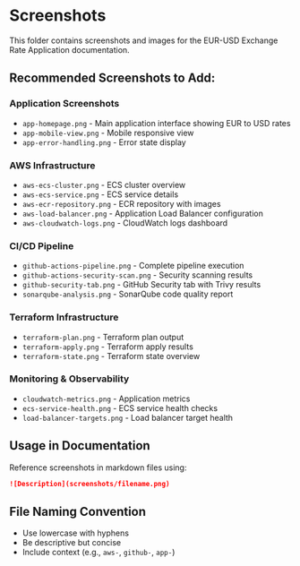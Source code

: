 # Screenshots

This folder contains screenshots and images for the EUR-USD Exchange Rate Application documentation.

## Recommended Screenshots to Add:

### Application Screenshots
- `app-homepage.png` - Main application interface showing EUR to USD rates
- `app-mobile-view.png` - Mobile responsive view
- `app-error-handling.png` - Error state display

### AWS Infrastructure
- `aws-ecs-cluster.png` - ECS cluster overview
- `aws-ecs-service.png` - ECS service details
- `aws-ecr-repository.png` - ECR repository with images
- `aws-load-balancer.png` - Application Load Balancer configuration
- `aws-cloudwatch-logs.png` - CloudWatch logs dashboard

### CI/CD Pipeline
- `github-actions-pipeline.png` - Complete pipeline execution
- `github-actions-security-scan.png` - Security scanning results
- `github-security-tab.png` - GitHub Security tab with Trivy results
- `sonarqube-analysis.png` - SonarQube code quality report

### Terraform Infrastructure
- `terraform-plan.png` - Terraform plan output
- `terraform-apply.png` - Terraform apply results
- `terraform-state.png` - Terraform state overview

### Monitoring & Observability
- `cloudwatch-metrics.png` - Application metrics
- `ecs-service-health.png` - ECS service health checks
- `load-balancer-targets.png` - Load balancer target health

## Usage in Documentation

Reference screenshots in markdown files using:
```markdown
![Description](screenshots/filename.png)
```

## File Naming Convention
- Use lowercase with hyphens
- Be descriptive but concise
- Include context (e.g., `aws-`, `github-`, `app-`)